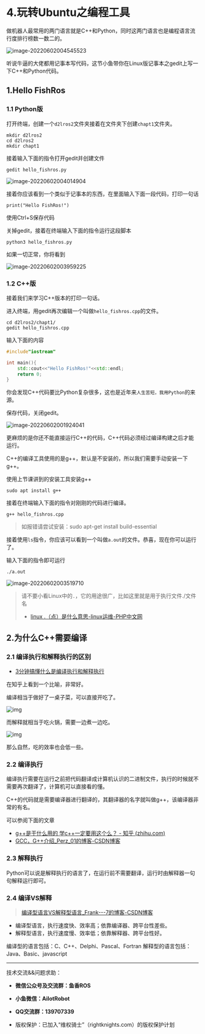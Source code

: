 # 4.玩转Ubuntu之编程工具

做机器人最常用的两门语言就是C++和Python，同时这两门语言也是编程语言流行度排行榜数一数二的。

![image-20220602004545523](4.玩转Ubuntu之编程工具/imgs/image-20220602004545523.png)

听说牛逼的大佬都用记事本写代码，这节小鱼带你在Linux版记事本之gedit上写一下C++和Python代码。

## 1.Hello FishRos

### 1.1 Python版

打开终端，创建一个`d2lros2`文件夹接着在文件夹下创建`chapt1`文件夹。

```shell
mkdir d2lros2
cd d2lros2
mkdir chapt1
```

接着输入下面的指令打开gedit并创建文件

```
gedit hello_fishros.py
```

![image-20220602004014904](4.玩转Ubuntu之编程工具/imgs/image-20220602004014904.png)

接着你应该看到一个类似于记事本的东西，在里面输入下面一段代码，打印一句话

```
print("Hello FishRos!")
```

使用Ctrl+S保存代码

关掉gedit，接着在终端输入下面的指令运行这段脚本

```
python3 hello_fishros.py
```

如果一切正常，你将看到

![image-20220602003959225](4.玩转Ubuntu之编程工具/imgs/image-20220602003959225.png)

### 1.2 C++版

接着我们来学习C++版本的打印一句话。

进入终端，用gedit再次编辑一个叫做`hello_fishros.cpp`的文件。

```shell
cd d2lros2/chapt1/
gedit hello_fishros.cpp
```

输入下面的内容

```c++
#include"iostream"

int main(){
    std::cout<<"Hello FishRos!"<<std::endl;
    return 0;
}
```

你会发现C++代码要比Python复杂很多，这也是近年来`人生苦短，我用Python`的来源。

保存代码，关闭gedit。

![image-20220602001924041](4.玩转Ubuntu之编程工具/imgs/image-20220602001924041.png)

更麻烦的是你还不能直接运行C++的代码，C++代码必须经过编译构建之后才能运行。

C++的编译工具使用的是g++，默认是不安装的，所以我们需要手动安装一下g++。

使用上节课讲到的安装工具安装g++

```
sudo apt install g++
```

接着在终端输入下面的指令对刚刚的代码进行编译。

```
g++ hello_fishros.cpp
```

> 如报错请尝试安装：sudo apt-get install build-essential

接着使用`ls`指令，你应该可以看到一个叫做`a.out`的文件。恭喜，现在你可以运行了。

输入下面的指令即可运行

```
./a.out
```

![image-20220602003519710](4.玩转Ubuntu之编程工具/imgs/image-20220602003519710.png)

> 请不要小看Linux中的`.`，它的用途很广，比如这里就是用于执行文件./文件名
>
> - [linux .（点）是什么意思-linux运维-PHP中文网](https://www.php.cn/linux-434268.html)



## 2.为什么C++需要编译

### 2.1 编译执行和解释执行的区别

- [3分钟搞懂什么是编译执行和解释执行](https://cloud.tencent.com/developer/article/1894284)

在知乎上看到一个比喻，非常好。

编译相当于做好了一桌子菜，可以直接开吃了。

![img](4.玩转Ubuntu之编程工具/imgs/1620.jpeg)

而解释就相当于吃火锅，需要一边煮一边吃。

![img](4.玩转Ubuntu之编程工具/imgs/1620-16541024020071.jpeg)

那么自然，吃的效率也会低一些。

### 2.2 编译执行

编译执行需要在运行之前把代码翻译成计算机认识的二进制文件，执行的时候就不需要再次翻译了，计算机可以直接看的懂。

C++的代码就是需要编译器进行翻译的，其翻译器的名字就叫做g++，该编译器非常的有名。

可以参阅下面的文章

- [g++是干什么用的 学c++一定要用这个么？ - 知乎 (zhihu.com)](https://www.zhihu.com/question/389406095)
- [GCC，G++介绍_Perz_01的博客-CSDN博客](https://blog.csdn.net/qq_24898229/article/details/124355442)



### 2.3 解释执行

Python可以说是解释执行的语言了，在运行前不需要翻译，运行时由解释器一句句解释运行即可。



### 2.4 编译VS解释

> [编译型语言VS解释型语言_Frank---7的博客-CSDN博客](https://blog.csdn.net/qq_45783660/article/details/119451738)

- 编译型语言，执行速度快、效率高；依靠编译器、跨平台性差些。
- 解释型语言，执行速度慢、效率低；依靠解释器、跨平台性好。

编译型的语言包括：C、C++、Delphi、Pascal、Fortran
解释型的语言包括：Java、Basic、javascript




--------------

技术交流&&问题求助：

- **微信公众号及交流群：鱼香ROS**
- **小鱼微信：AiIotRobot**
- **QQ交流群：139707339**

- 版权保护：已加入“维权骑士”（rightknights.com）的版权保护计划
